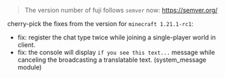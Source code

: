 > The version number of fuji follows `semver` now: https://semver.org/ 
 
cherry-pick the fixes from the version for `minecraft 1.21.1-rc1`:
- fix: register the chat type twice while joining a single-player world in client.
- fix: the console will display `if you see this text...` message while canceling the broadcasting a translatable text. (system_message module)